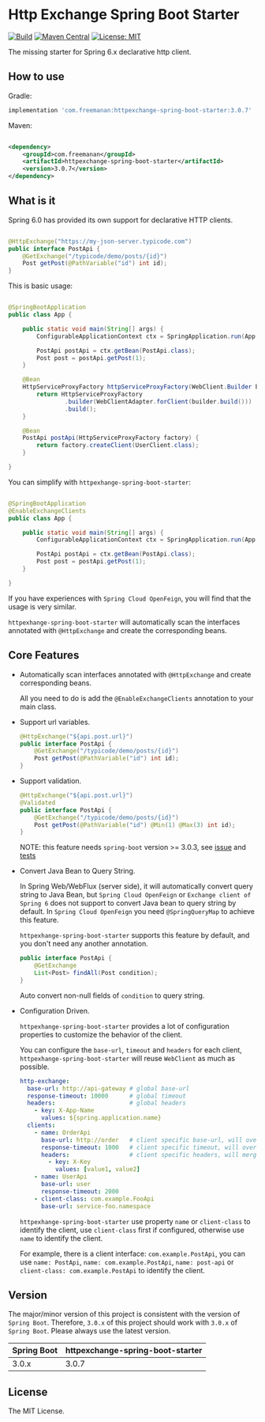 # Http Exchange Spring Boot Starter

[![Build](https://img.shields.io/github/actions/workflow/status/DanielLiu1123/httpexchange-spring-boot-starter/build.yml?branch=main)](https://github.com/DanielLiu1123/httpexchange-spring-boot-starter/actions)
[![Maven Central](https://img.shields.io/maven-central/v/com.freemanan/httpexchange-spring-boot-starter)](https://search.maven.org/artifact/com.freemanan/httpexchange-spring-boot-starter)
[![License: MIT](https://img.shields.io/badge/License-MIT-yellow.svg)](https://opensource.org/licenses/MIT)

The missing starter for Spring 6.x declarative http client.

## How to use

Gradle:

```groovy
implementation 'com.freemanan:httpexchange-spring-boot-starter:3.0.7'
```

Maven:

```xml

<dependency>
    <groupId>com.freemanan</groupId>
    <artifactId>httpexchange-spring-boot-starter</artifactId>
    <version>3.0.7</version>
</dependency>
```

## What is it

Spring 6.0 has provided its own support for declarative HTTP clients.

```java

@HttpExchange("https://my-json-server.typicode.com")
public interface PostApi {
    @GetExchange("/typicode/demo/posts/{id}")
    Post getPost(@PathVariable("id") int id);
}
```

This is basic usage:

```java

@SpringBootApplication
public class App {

    public static void main(String[] args) {
        ConfigurableApplicationContext ctx = SpringApplication.run(App.class, args);

        PostApi postApi = ctx.getBean(PostApi.class);
        Post post = postApi.getPost(1);
    }

    @Bean
    HttpServiceProxyFactory httpServiceProxyFactory(WebClient.Builder builder) {
        return HttpServiceProxyFactory
                .builder(WebClientAdapter.forClient(builder.build()))
                .build();
    }

    @Bean
    PostApi postApi(HttpServiceProxyFactory factory) {
        return factory.createClient(UserClient.class);
    }

}

```

You can simplify with `httpexhange-spring-boot-starter`:

```java

@SpringBootApplication
@EnableExchangeClients
public class App {

    public static void main(String[] args) {
        ConfigurableApplicationContext ctx = SpringApplication.run(App.class, args);

        PostApi postApi = ctx.getBean(PostApi.class);
        Post post = postApi.getPost(1);
    }

}
```

If you have experiences with `Spring Cloud OpenFeign`, you will find that the usage is very similar.

`httpexhange-spring-boot-starter` will automatically scan the interfaces annotated with `@HttpExchange` and create the
corresponding beans.

## Core Features

- Automatically scan interfaces annotated with `@HttpExchange` and create corresponding beans.

  All you need to do is add the `@EnableExchangeClients` annotation to your main class.

- Support url variables.

  ```java
  @HttpExchange("${api.post.url}")
  public interface PostApi {
      @GetExchange("/typicode/demo/posts/{id}")
      Post getPost(@PathVariable("id") int id);
  }
  ```

- Support validation.

  ```java
  @HttpExchange("${api.post.url}")
  @Validated
  public interface PostApi {
      @GetExchange("/typicode/demo/posts/{id}")
      Post getPost(@PathVariable("id") @Min(1) @Max(3) int id);
  }
  ```
  NOTE: this feature needs `spring-boot` version >= 3.0.3,
  see [issue](https://github.com/spring-projects/spring-framework/issues/29782)
  and [tests](src/test/java/com/freemanan/starter/httpexchange/ValidationTests.java)

- Convert Java Bean to Query String.

  In Spring Web/WebFlux (server side), it will automatically convert query string to Java Bean,
  but `Spring Cloud OpenFeign` or `Exchange client of Spring 6` does not support to convert Java bean to query string by
  default. In `Spring Cloud OpenFeign` you need `@SpringQueryMap` to achieve this feature.

  `httpexhange-spring-boot-starter` supports this feature by default, and you don't need any another annotation.

  ```java
  public interface PostApi {
      @GetExchange
      List<Post> findAll(Post condition);
  }
  ```

  Auto convert non-null fields of `condition` to query string.

- Configuration Driven.

  `httpexhange-spring-boot-starter` provides a lot of configuration properties to customize the behavior of the client.

  You can configure the `base-url`, `timeout` and `headers` for each client, `httpexhange-spring-boot-starter` will
  reuse `WebClient` as much as possible.

  ```yaml
  http-exchange:
    base-url: http://api-gateway # global base-url
    response-timeout: 10000      # global timeout
    headers:                     # global headers
      - key: X-App-Name
        values: ${spring.application.name}
    clients:
      - name: OrderApi
        base-url: http://order   # client specific base-url, will override global base-url
        response-timeout: 1000   # client specific timeout, will override global timeout
        headers:                 # client specific headers, will merge with global headers
          - key: X-Key
            values: [value1, value2]
      - name: UserApi
        base-url: user
        response-timeout: 2000
      - client-class: com.example.FooApi
        base-url: service-foo.namespace
  ```

  `httpexhange-spring-boot-starter` use property `name` or `client-class` to identify the client, use `client-class`
  first if configured, otherwise use `name` to identify the client.

  For example, there is a client interface: `com.example.PostApi`, you can
  use `name: PostApi`, `name: com.example.PostApi`, `name: post-api` or `client-class: com.example.PostApi` to identify
  the client.

## Version

The major/minor version of this project is consistent with the version of `Spring Boot`. Therefore, `3.0.x` of this
project should work with `3.0.x` of `Spring Boot`. Please always use the latest version.

| Spring Boot | httpexchange-spring-boot-starter |
|-------------|----------------------------------|
| 3.0.x       | 3.0.7                            |

## License

The MIT License.
